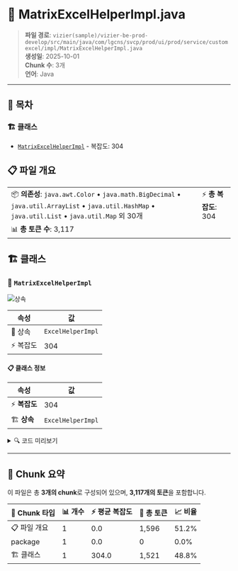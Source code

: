 # 📄 MatrixExcelHelperImpl.java

> **파일 경로**: `vizier(sample)/vizier-be-prod-develop/src/main/java/com/lgcns/svcp/prod/ui/prod/service/customexcel/impl/MatrixExcelHelperImpl.java`  
> **생성일**: 2025-10-01  
> **Chunk 수**: 3개  
> **언어**: Java
---

## 📑 목차

### 🏗️ 클래스
- [`MatrixExcelHelperImpl`](#class-matrixexcelhelperimpl) - 복잡도: 304

## 📋 파일 개요

| | |
|--|--|
| 📦 **의존성**: `java.awt.Color` • `java.math.BigDecimal` • `java.util.ArrayList` • `java.util.HashMap` • `java.util.List` • `java.util.Map` 외 30개 | ⚡ **총 복잡도**: 304 |
| 📊 **총 토큰 수**: 3,117 |  |



## 🏗️ 클래스

### <a id="class-matrixexcelhelperimpl"></a>🎯 `MatrixExcelHelperImpl`

![상속](https://img.shields.io/badge/상속-1개-blue)

| 속성 | 값 |
|------|----|
| 🧬 상속 | `ExcelHelperImpl` |
| ⚡ 복잡도 | 304 |



#### 📋 클래스 정보

| 속성 | 값 |
|------|----|
| ⚡ **복잡도** | 304 || 📍 **라인 범위** | 44-44 |
| 🏗️ **상속** | `ExcelHelperImpl` || 🏷️ **태그** | `class, java` |

<details>
<summary>🔍 코드 미리보기</summary>

```java
public class MatrixExcelHelperImpl extends ExcelHelperImpl implements MatrixExcelHelper {

	@SuppressWarnings("unchecked")
	@Override
	public String[] createTitleHeader(Object... object) {
		List<BuilderFactorDto> builderDtos = (List<BuilderFactorDto>) object[0];
		List<String> headers = builderDtos.stream().map(BuilderFactorDto::getFactorName).collect(Collectors.toList());
		headers.add("Value");
		return headers.toArray(new String[0]);
	}

	@Override
	public void createSheet(ExcelWriter excelWriter, ExcelInput excelInput) {
		MatrixExportReqDto exportDto = (MatrixExportReqDto) excelInput.getObject();
		List<MatrixMeasureMDto> measures = exportDto.getMeasureMDtos();
		Workbook workbook = excelWriter.getWorkbook();

		// Set up title style
		excelWriter.getStyle().setTitleCellStyle(createT...
```

**Chunk 정보**
- 🆔 **ID**: `d8ec58d71ed9`
- 📍 **라인**: 44-44
- 📊 **토큰**: 1521
- 🏷️ **태그**: `class, java`

</details>

---





## 🧩 Chunk 요약

이 파일은 총 **3개의 chunk**로 구성되어 있으며, **3,117개의 토큰**을 포함합니다.

| 🧩 Chunk 타입 | 📊 개수 | ⚡ 평균 복잡도 | 📝 총 토큰 | 📈 비율 |
|---------------|--------|-------------|----------|--------|
| 📋 파일 개요 | 1 | 0.0 | 1,596 | 51.2% |
| package | 1 | 0.0 | 0 | 0.0% |
| 🏗️ 클래스 | 1 | 304.0 | 1,521 | 48.8% |

